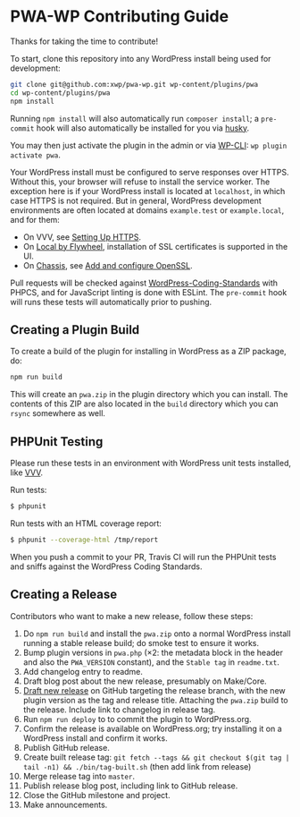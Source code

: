 # PWA-WP Contributing Guide

Thanks for taking the time to contribute!

To start, clone this repository into any WordPress install being used for development:

```bash
git clone git@github.com:xwp/pwa-wp.git wp-content/plugins/pwa
cd wp-content/plugins/pwa
npm install
```

Running `npm install` will also automatically run `composer install`; a `pre-commit` hook will also automatically be installed for you via [husky](https://www.npmjs.com/package/husky).

You may then just activate the plugin in the admin or via [WP-CLI](https://wp-cli.org/): `wp plugin activate pwa`.

Your WordPress install must be configured to serve responses over HTTPS. Without this, your browser will refuse to install the service worker. The exception here is if your WordPress install is located at `localhost`, in which case HTTPS is not required. But in general, WordPress development environments are often located at domains `example.test` or `example.local`, and for them:

* On VVV, see [Setting Up HTTPS](https://varyingvagrantvagrants.org/docs/en-US/references/https/).
* On [Local by Flywheel](https://local.getflywheel.com/), installation of SSL certificates is supported in the UI.
* On [Chassis](http://docs.chassis.io/), see [Add and configure OpenSSL](https://github.com/Chassis/Chassis/issues/20).

Pull requests will be checked against [WordPress-Coding-Standards](https://github.com/WordPress-Coding-Standards/WordPress-Coding-Standards) with PHPCS, and for JavaScript linting is done with ESLint. The `pre-commit` hook will runs these tests will automatically prior to pushing.

## Creating a Plugin Build

To create a build of the plugin for installing in WordPress as a ZIP package, do:

```bash
npm run build
```

This will create an `pwa.zip` in the plugin directory which you can install. The contents of this ZIP are also located in the `build` directory which you can `rsync` somewhere as well.

## PHPUnit Testing

Please run these tests in an environment with WordPress unit tests installed, like [VVV](https://github.com/Varying-Vagrant-Vagrants/VVV).

Run tests:

``` bash
$ phpunit
```

Run tests with an HTML coverage report:

``` bash
$ phpunit --coverage-html /tmp/report
```

When you push a commit to your PR, Travis CI will run the PHPUnit tests and sniffs against the WordPress Coding Standards.

## Creating a Release

Contributors who want to make a new release, follow these steps:

1. Do `npm run build` and install the `pwa.zip` onto a normal WordPress install running a stable release build; do smoke test to ensure it works.
2. Bump plugin versions in `pwa.php` (×2: the metadata block in the header and also the `PWA_VERSION` constant), and the `Stable tag` in `readme.txt`.
3. Add changelog entry to readme.
4. Draft blog post about the new release, presumably on Make/Core.
5. [Draft new release](https://github.com/xwp/pwa-wp/releases/new) on GitHub targeting the release branch, with the new plugin version as the tag and release title. Attaching the `pwa.zip` build to the release. Include link to changelog in release tag.
6. Run `npm run deploy` to to commit the plugin to WordPress.org.
7. Confirm the release is available on WordPress.org; try installing it on a WordPress install and confirm it works.
8. Publish GitHub release.
9. Create built release tag: `git fetch --tags && git checkout $(git tag | tail -n1) && ./bin/tag-built.sh` (then add link from release)
10. Merge release tag into `master`.
11. Publish release blog post, including link to GitHub release.
12. Close the GitHub milestone and project.
13. Make announcements.
